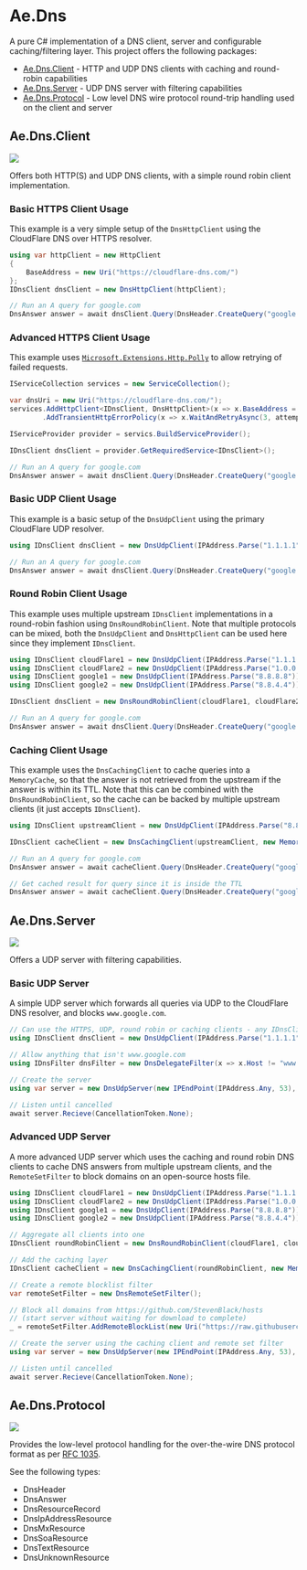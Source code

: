 # Ae.Dns
A pure C# implementation of a DNS client, server and configurable caching/filtering layer. This project offers the following packages:
* [Ae.Dns.Client](#aednsclient) - HTTP and UDP DNS clients with caching and round-robin capabilities
* [Ae.Dns.Server](#aednsserver) - UDP DNS server with filtering capabilities
* [Ae.Dns.Protocol](#aednsprotocol) - Low level DNS wire protocol round-trip handling used on the client and server

## Ae.Dns.Client
[![](https://img.shields.io/nuget/v/Ae.Dns.Client)](https://www.nuget.org/packages/Ae.Dns.Client/)

Offers both HTTP(S) and UDP DNS clients, with a simple round robin client implementation.
### Basic HTTPS Client Usage
This example is a very simple setup of the `DnsHttpClient` using the CloudFlare DNS over HTTPS resolver.
```csharp
using var httpClient = new HttpClient
{
    BaseAddress = new Uri("https://cloudflare-dns.com/")
};
IDnsClient dnsClient = new DnsHttpClient(httpClient);

// Run an A query for google.com
DnsAnswer answer = await dnsClient.Query(DnsHeader.CreateQuery("google.com"));
```
### Advanced HTTPS Client Usage
This example uses [`Microsoft.Extensions.Http.Polly`](https://www.nuget.org/packages/Microsoft.Extensions.Http.Polly/) to allow retrying of failed requests.
```csharp
IServiceCollection services = new ServiceCollection();

var dnsUri = new Uri("https://cloudflare-dns.com/");
services.AddHttpClient<IDnsClient, DnsHttpClient>(x => x.BaseAddress = dnsUri)
        .AddTransientHttpErrorPolicy(x => x.WaitAndRetryAsync(3, attempt => TimeSpan.FromSeconds(Math.Pow(2, attempt))));

IServiceProvider provider = servics.BuildServiceProvider();

IDnsClient dnsClient = provider.GetRequiredService<IDnsClient>();

// Run an A query for google.com
DnsAnswer answer = await dnsClient.Query(DnsHeader.CreateQuery("google.com"));
```
### Basic UDP Client Usage
This example is a basic setup of the `DnsUdpClient` using the primary CloudFlare UDP resolver.
```csharp
using IDnsClient dnsClient = new DnsUdpClient(IPAddress.Parse("1.1.1.1"));

// Run an A query for google.com
DnsAnswer answer = await dnsClient.Query(DnsHeader.CreateQuery("google.com"));
```

### Round Robin Client Usage
This example uses multiple upstream `IDnsClient` implementations in a round-robin fashion using `DnsRoundRobinClient`. Note that multiple protocols can be mixed, both the `DnsUdpClient` and `DnsHttpClient` can be used here since they implement `IDnsClient`.

```csharp
using IDnsClient cloudFlare1 = new DnsUdpClient(IPAddress.Parse("1.1.1.1"));
using IDnsClient cloudFlare2 = new DnsUdpClient(IPAddress.Parse("1.0.0.1"));
using IDnsClient google1 = new DnsUdpClient(IPAddress.Parse("8.8.8.8"));
using IDnsClient google2 = new DnsUdpClient(IPAddress.Parse("8.8.4.4"));

IDnsClient dnsClient = new DnsRoundRobinClient(cloudFlare1, cloudFlare2, google1, google2);

// Run an A query for google.com
DnsAnswer answer = await dnsClient.Query(DnsHeader.CreateQuery("google.com"));
```

### Caching Client Usage
This example uses the `DnsCachingClient` to cache queries into a `MemoryCache`, so that the answer is not retrieved from the upstream if the answer is within its TTL. Note that this can be combined with the `DnsRoundRobinClient`, so the cache can be backed by multiple upstream clients (it just accepts `IDnsClient`).

```csharp
using IDnsClient upstreamClient = new DnsUdpClient(IPAddress.Parse("8.8.8.8"));

IDnsClient cacheClient = new DnsCachingClient(upstreamClient, new MemoryCache("dns"));

// Run an A query for google.com
DnsAnswer answer = await cacheClient.Query(DnsHeader.CreateQuery("google.com"));

// Get cached result for query since it is inside the TTL
DnsAnswer answer = await cacheClient.Query(DnsHeader.CreateQuery("google.com"));
```

## Ae.Dns.Server
[![](https://img.shields.io/nuget/v/Ae.Dns.Client)](https://www.nuget.org/packages/Ae.Dns.Server/)

Offers a UDP server with filtering capabilities.

### Basic UDP Server
A simple UDP server which forwards all queries via UDP to the CloudFlare DNS resolver, and blocks `www.google.com`.

```csharp
// Can use the HTTPS, UDP, round robin or caching clients - any IDnsClient
using IDnsClient dnsClient = new DnsUdpClient(IPAddress.Parse("1.1.1.1"));

// Allow anything that isn't www.google.com
using IDnsFilter dnsFilter = new DnsDelegateFilter(x => x.Host != "www.google.com");

// Create the server
using var server = new DnsUdpServer(new IPEndPoint(IPAddress.Any, 53), dnsClient, dnsFilter);

// Listen until cancelled
await server.Recieve(CancellationToken.None);
```

### Advanced UDP Server
A more advanced UDP server which uses the caching and round robin DNS clients to cache DNS answers from multiple upstream clients, and the `RemoteSetFilter` to block domains on an open-source hosts file.

```csharp
using IDnsClient cloudFlare1 = new DnsUdpClient(IPAddress.Parse("1.1.1.1"));
using IDnsClient cloudFlare2 = new DnsUdpClient(IPAddress.Parse("1.0.0.1"));
using IDnsClient google1 = new DnsUdpClient(IPAddress.Parse("8.8.8.8"));
using IDnsClient google2 = new DnsUdpClient(IPAddress.Parse("8.8.4.4"));

// Aggregate all clients into one
IDnsClient roundRobinClient = new DnsRoundRobinClient(cloudFlare1, cloudFlare2, google1, google2);

// Add the caching layer
IDnsClient cacheClient = new DnsCachingClient(roundRobinClient, new MemoryCache("dns"));

// Create a remote blocklist filter
var remoteSetFilter = new DnsRemoteSetFilter();

// Block all domains from https://github.com/StevenBlack/hosts
// (start server without waiting for download to complete)
_ = remoteSetFilter.AddRemoteBlockList(new Uri("https://raw.githubusercontent.com/StevenBlack/hosts/master/hosts"));

// Create the server using the caching client and remote set filter
using var server = new DnsUdpServer(new IPEndPoint(IPAddress.Any, 53), cacheClient, remoteSetFilter);

// Listen until cancelled
await server.Recieve(CancellationToken.None);
```

## Ae.Dns.Protocol
[![](https://img.shields.io/nuget/v/Ae.Dns.Protocol)](https://www.nuget.org/packages/Ae.Dns.Protocol/)

Provides the low-level protocol handling for the over-the-wire DNS protocol format as per [RFC 1035](https://tools.ietf.org/html/rfc1035).

See the following types:
* DnsHeader
* DnsAnswer
* DnsResourceRecord
* DnsIpAddressResource
* DnsMxResource
* DnsSoaResource
* DnsTextResource
* DnsUnknownResource
